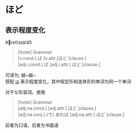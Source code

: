 # ほど

## 表示程度变化

 #📖ref/std/45  

> [!note] Grammar  
> [v.cond.] ば [v.attr.]ほど [clause.]  
> [adj.i.cond.] ば [adj.i.attr.] ほど [clause.]  

可译为: 越~越~  
搭配 [`ば`](ば.md#表示假定的顺接) 表示程度变化，其中假定形和连体形的单词为同一个单词  

对于な形容词，使用  
> [!note] Grammar  
> [adj.na.cond.] [adj.attr.] ほど [clause.]  
> [adj.na.conj.] (で) あれば [adj.na.attr.] ほど [clause.]  

前者为口语，后者为书面语  
